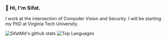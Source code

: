 ### 👋 Hi, I'm Sifat.

I work at the intersection of Computer Vision and Security. I will be starting my PhD at Virginia Tech University.

![SifatMd's github stats](https://github-readme-stats.vercel.app/api?username=SifatMd&count_private=true&show_icons=true&theme=radical&hide_rank=false)
![Top Languages](https://github-readme-stats.vercel.app/api/top-langs/?username=SifatMd&layout=compact)

<!--
**SifatMd/SifatMd** is a ✨ _special_ ✨ repository because its `README.md` (this file) appears on your GitHub profile.

Here are some ideas to get you started:

- 🔭 I’m currently working on ...
- 🌱 I’m currently learning ...
- 👯 I’m looking to collaborate on ...
- 🤔 I’m looking for help with ...
- 💬 Ask me about ...
- 📫 How to reach me: ...
- 😄 Pronouns: ...
- ⚡ Fun fact: ...
-->
